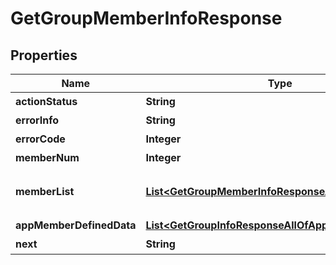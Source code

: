 

# GetGroupMemberInfoResponse


## Properties

| Name | Type | Description | Notes |
|------------ | ------------- | ------------- | -------------|
|**actionStatus** | **String** | 请求处理的结果，OK 表示处理成功，FAIL 表示失败 |  [optional] |
|**errorInfo** | **String** | 错误信息 |  [optional] |
|**errorCode** | **Integer** | 错误码，0表示成功，非0表示失败 |  |
|**memberNum** | **Integer** | 本群组的群成员总数 |  [optional] |
|**memberList** | [**List&lt;GetGroupMemberInfoResponseAllOfMemberList&gt;**](GetGroupMemberInfoResponseAllOfMemberList.md) | 获取到的群成员列表，其中包含了全部或者指定的群成员信息，成员信息字段详情请参阅 群成员资料（https://cloud.tencent.com/document/product/269/1502#SelfInfoFilter） |  [optional] |
|**appMemberDefinedData** | [**List&lt;GetGroupInfoResponseAllOfAppDefinedData&gt;**](GetGroupInfoResponseAllOfAppDefinedData.md) | 返回的群成员自定义字段信息 |  [optional] |
|**next** | **String** | 下一次请求应该传的 Next 值，仅查询 Community（社群）时会返回该字段 |  [optional] |



